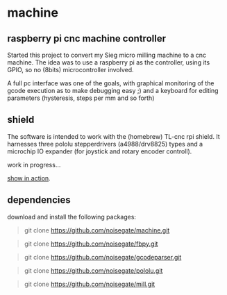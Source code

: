 # machine

## raspberry pi cnc machine controller

Started this project to convert my Sieg micro milling machine 
to a cnc machine. The idea was to use a raspberry pi as 
the controller, using its GPIO, so no (8bits) microcontroller involved.

A full pc interface was one of the goals, with graphical monitoring 
of the gcode execution as to make debugging easy ;) and a keyboard
for editing parameters (hysteresis, steps per mm and so forth)

## shield

The software is intended to work with the (homebrew) TL-cnc
rpi shield. It harnesses three pololu stepperdrivers (a4988/drv8825)
types and a microchip IO expander (for joystick and rotary encoder controll).

work in progress...

[show in action](https://youtu.be/xkdd47lEmRM).

## dependencies

download and install the following packages:

> git clone https://github.com/noisegate/machine.git

> git clone https://github.com/noisegate/fbpy.git

> git clone https://github.com/noisegate/gcodeparser.git

> git clone https://github.com/noisegate/pololu.git

> git clone https://github.com/noisegate/mill.git

